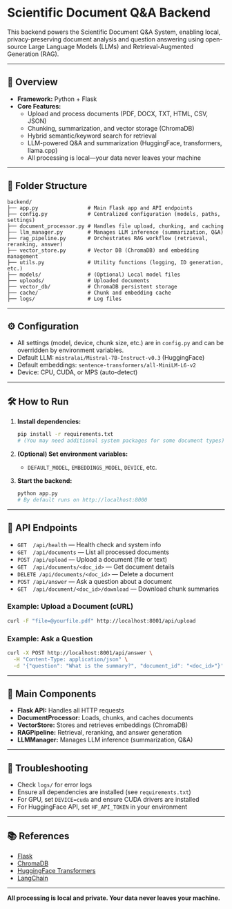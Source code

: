 # Scientific Document Q&A Backend

This backend powers the Scientific Document Q&A System, enabling local, privacy-preserving document analysis and question answering using open-source Large Language Models (LLMs) and Retrieval-Augmented Generation (RAG).

---

## 🚀 Overview
- **Framework:** Python + Flask
- **Core Features:**
  - Upload and process documents (PDF, DOCX, TXT, HTML, CSV, JSON)
  - Chunking, summarization, and vector storage (ChromaDB)
  - Hybrid semantic/keyword search for retrieval
  - LLM-powered Q&A and summarization (HuggingFace, transformers, llama.cpp)
  - All processing is local—your data never leaves your machine

---

## 📁 Folder Structure

```
backend/
├── app.py                # Main Flask app and API endpoints
├── config.py             # Centralized configuration (models, paths, settings)
├── document_processor.py # Handles file upload, chunking, and caching
├── llm_manager.py        # Manages LLM inference (summarization, Q&A)
├── rag_pipeline.py       # Orchestrates RAG workflow (retrieval, reranking, answer)
├── vector_store.py       # Vector DB (ChromaDB) and embedding management
├── utils.py              # Utility functions (logging, ID generation, etc.)
├── models/               # (Optional) Local model files
├── uploads/              # Uploaded documents
├── vector_db/            # ChromaDB persistent storage
├── cache/                # Chunk and embedding cache
├── logs/                 # Log files
```

---

## ⚙️ Configuration
- All settings (model, device, chunk size, etc.) are in `config.py` and can be overridden by environment variables.
- Default LLM: `mistralai/Mistral-7B-Instruct-v0.3` (HuggingFace)
- Default embeddings: `sentence-transformers/all-MiniLM-L6-v2`
- Device: CPU, CUDA, or MPS (auto-detect)

---

## 🛠️ How to Run

1. **Install dependencies:**
   ```bash
   pip install -r requirements.txt
   # (You may need additional system packages for some document types)
   ```

2. **(Optional) Set environment variables:**
   - `DEFAULT_MODEL`, `EMBEDDINGS_MODEL`, `DEVICE`, etc.

3. **Start the backend:**
   ```bash
   python app.py
   # By default runs on http://localhost:8000
   ```

---

## 🔗 API Endpoints

- `GET  /api/health` — Health check and system info
- `GET  /api/documents` — List all processed documents
- `POST /api/upload` — Upload a document (file or text)
- `GET  /api/documents/<doc_id>` — Get document details
- `DELETE /api/documents/<doc_id>` — Delete a document
- `POST /api/answer` — Ask a question about a document
- `GET  /api/document/<doc_id>/download` — Download chunk summaries

### Example: Upload a Document (cURL)
```bash
curl -F "file=@yourfile.pdf" http://localhost:8001/api/upload
```

### Example: Ask a Question
```bash
curl -X POST http://localhost:8001/api/answer \
  -H "Content-Type: application/json" \
  -d '{"question": "What is the summary?", "document_id": "<doc_id>"}'
```

---

## 🧩 Main Components
- **Flask API:** Handles all HTTP requests
- **DocumentProcessor:** Loads, chunks, and caches documents
- **VectorStore:** Stores and retrieves embeddings (ChromaDB)
- **RAGPipeline:** Retrieval, reranking, and answer generation
- **LLMManager:** Manages LLM inference (summarization, Q&A)

---

## 🐞 Troubleshooting
- Check `logs/` for error logs
- Ensure all dependencies are installed (see `requirements.txt`)
- For GPU, set `DEVICE=cuda` and ensure CUDA drivers are installed
- For HuggingFace API, set `HF_API_TOKEN` in your environment

---

## 📚 References
- [Flask](https://flask.palletsprojects.com/)
- [ChromaDB](https://www.trychroma.com/)
- [HuggingFace Transformers](https://huggingface.co/docs/transformers/index)
- [LangChain](https://python.langchain.com/)

---

**All processing is local and private. Your data never leaves your machine.** 